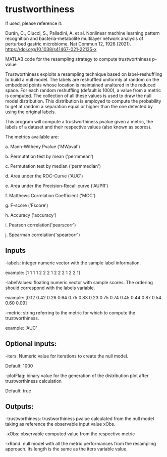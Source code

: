 # trustworthiness

If used, please reference it:

Durán, C., Ciucci, S., Palladini, A. et al. Nonlinear machine learning pattern recognition and bacteria-metabolite multilayer network analysis of perturbed gastric microbiome. Nat Commun 12, 1926 (2021). https://doi.org/10.1038/s41467-021-22135-x

MATLAB code for the resampling strategy to compute trustworthiness p-value

Trustworthiness exploits a resampling technique based on label-reshuffling to build a null model. The labels are reshuffled uniformly at random on the embedded points whose location is maintained unaltered in the reduced space. For each random reshuffling (default is 1000), a value from a metric is computed. The collection of all these values is used to draw the null model distribution. This distribution is employed to compute the probability to get at random a separation equal or higher than the one detected by using the original labels.

This program will compute a trustworthiness pvalue given a metric, the labels of a dataset
and their respective values (also known as scores).
 
The metrics available are:
    
a. Mann-Witheny Pvalue ('MWpval')

b. Permutation test by mean ('permmean')

c. Permutation test by median ('permmedian')

d. Area under the ROC-Curve ('AUC')

e. Area under the Precision-Recall curve ('AUPR')

f. Matthews Correlation Coefficient ('MCC')

g. F-score ('Fscore')

h. Accuracy ('accuracy')

i. Pearson correlation('pearscorr')

j. Spearman correlation('spearcorr')
    
## Inputs

-labels: integer numeric vector with the sample label information.

example: [1 1 1 1 2 2 2 1 2 2 2 1 2 2 1]
    
-labelValues: floating numeric vector with sample scores. The ordering
should correspond with the labels variable.

example: [0.12 0.42 0.26 0.64 0.75 0.83 0.23 0.75 0.74 0.45 0.44 0.87 0.54 0.60 0.09]
    
-metric: string referring to the metric for which to compute the
trustworthiness.

example: 'AUC'
    
    
## Optional inputs:

-iters: Numeric value for iterations to create the null model.

Default: 1000

-plotFlag: binary value for the generation of the distribution plot after 
trustworthiness calculation

Default: true
    
## Outputs:

-trustworthiness: trustworthiness pvalue calculated from the null model
taking as reference the observable input value xObs.

-xObs: observable computed value from the respective metric

-xRand: null model with all the metric performances from the resampling 
approach. Its length is the same as the iters variable value.
      
